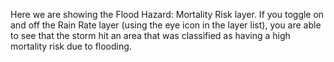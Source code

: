 <p>Here we are showing the Flood Hazard: Mortality Risk layer. If you toggle on and off the Rain Rate layer (using the eye icon in the layer list), you are able to see that the storm hit an area that was classified as having a high mortality risk due to flooding.</p>
